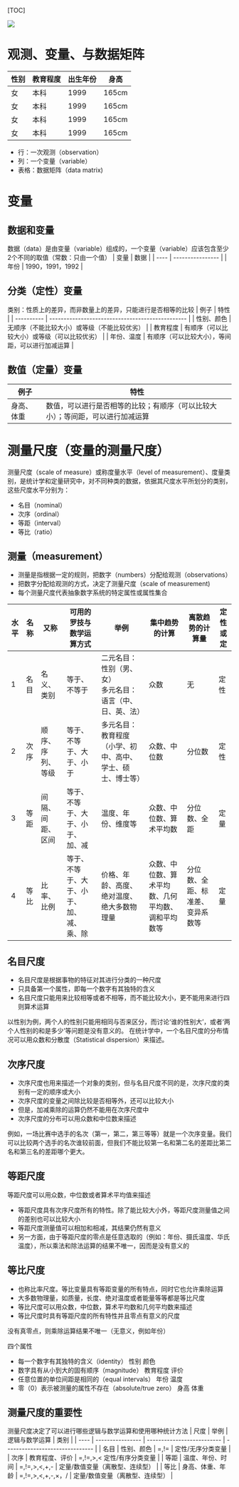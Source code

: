 [TOC]

![](https://gitee.com/caijingquan/imagebed/raw/master/20210517172917.png)

# 观测、变量、与数据矩阵
| 性别 | 教育程度 | 出生年份 | 身高  |
| ---- | -------- | -------- | ----- |
| 女   | 本科     | 1999     | 165cm |
| 女   | 本科     | 1999     | 165cm |
| 女   | 本科     | 1999     | 165cm |
| 女   | 本科     | 1999     | 165cm |

+ 行：一次观测（observation）
+ 列：一个变量（variable）
+ 表格：数据矩阵（data matrix)

# 变量
## 数据和变量
数据（data）是由变量（variable）组成的，一个变量（variable）应该包含至少2个不同的取值（常数：只由一个值）
| 变量 | 数据             |
| ---- | ---------------- |
| 年份 | 1990，1991，1992 |

## 分类（定性）变量
类别：性质上的差异，而非数量上的差异，只能进行是否相等的比较
| 例子       | 特性                                             |
| ---------- | ------------------------------------------------ |
| 性别、颜色 | 无顺序（不能比较大小）或等级（不能比较优劣）     |
| 教育程度   | 有顺序（可以比较大小）或等级（可以比较优劣）     |
| 年份、温度 | 有顺序（可以比较大小），等间距，可以进行加减运算 |

## 数值（定量）变量
| 例子       | 特性                                                                           |
| ---------- | ------------------------------------------------------------------------------ |
| 身高、体重 | 数值，可以进行是否相等的比较；有顺序（可以比较大小）；等间距，可以进行加减运算 |





# 测量尺度（变量的测量尺度）
测量尺度（scale of measure）或称度量水平（level of measurement）、度量类别，是统计学和定量研究中，对不同种类的数据，依据其尺度水平所划分的类别，这些尺度水平分别为：
+ 名目（nominal）
+ 次序（ordinal）
+ 等距（interval）
+ 等比（ratio）
## 测量（measurement）
+ 测量是指根据一定的规则，把数字（numbers）分配给观测（observations）
+ 把数字分配给观测的方式，决定了测量尺度（scale of measurement)
+ 每个测量尺度代表抽象数字系统的特定属性或属性集合

| 水平 | 名称 | 又称             | 可用的罗技与数学运算方式                 | 举例                                                          | 集中趋势的计算                                     | 离散趋势的计算量                 | 定性或定 |
| ---- | ---- | ---------------- | ---------------------------------------- | ------------------------------------------------------------- | -------------------------------------------------- | -------------------------------- | -------- |
| 1    | 名目 | 名义、类别       | 等于、不等于                             | 二元名目：性别（男、女）</br>多元名目：语言（中、日、英、法） | 众数                                               | 无                               | 定性     |
| 2    | 次序 | 顺序、序列、等级 | 等于、不等于、大于、小于                 | 多元名目：教育程度（小学、初中、高中、学士、硕士、博士等）    | 众数、中位数                                       | 分位数                           | 定性     |
| 3    | 等距 | 间隔、间距、区间 | 等于、不等于、大于、小于、加、减         | 温度、年份、维度等                                            | 众数、中位数、算术平均数                           | 分位数、全距                     | 定量     |
| 4    | 等比 | 比率、比例       | 等于、不等于、大于、小于、加、减、乘、除 | 价格、年龄、高度、绝对温度、绝大多数物理量                    | 众数、中位数、算术平均数、几何平均数、调和平均数等 | 分位数、全距、标准差、变异系数等 | 定量     |

## 名目尺度
+ 名目尺度是根据事物的特征对其进行分类的一种尺度
+ 只具备第一个属性，即每一个数字有其独特的含义
+ 名目尺度只能用来比较相等或者不相等，而不能比较大小，更不能用来进行四则算术运算

以性别为例，两个人的性别只能用相同与否来区分，而讨论‘谁的性别大’，或者‘两个人性别的和是多少’等问题是没有意义的。
在统计学中，一个名目尺度的分布情况可以用众数和分散度（Statistical dispersion）来描述。

## 次序尺度
+ 次序尺度也用来描述一个对象的类别，但与名目尺度不同的是，次序尺度的类别有一定的顺序或大小
+ 次序尺度的变量之间除比较是否相等外，还可以比较大小
+ 但是，加减乘除的运算仍然不能用在次序尺度中
+ 次序尺度的分布可以用众数和中位数来描述

例如，一场比赛中选手的名次（第一，第二，第三等等）就是一个次序变量。我们可以比较两个选手的名次谁较前面，但我们不能比较第一名和第二名的差距比第二名和第三名的差距哪个更大。

## 等距尺度
等距尺度可以用众数，中位数或者算术平均值来描述
+ 等距尺度具有次序尺度所有的特性。除了能比较大小外，等距尺度测量值之间的差别也可以比较大小
+ 等距尺度测量值可以相加和相减，其结果仍然有意义
+ 另一方面，由于等距尺度的零点是任意选取的（例如：年份、摄氏温度、华氏温度），所以乘法和除法运算的结果不唯一，因而是没有意义的

## 等比尺度
+ 也称比率尺度。等比变量具有等距变量的所有特点，同时它也允许乘除运算
+ 大多数物理量，如质量，长度、绝对温度或者能量等等都是等比尺度
+ 等比尺度可以用众数，中位数，算术平均数和几何平均数来描述
+ 等比尺度时具有等距尺度的所有特性并且零点有意义的尺度

没有真零点，则乘除运算结果不唯一（无意义，例如年份）

四个属性
+ 每一个数字有其独特的含义（identity） 性别 颜色
+ 数字具有从小到大的固有顺序（magnitude） 教育程度 评价
+ 任意位置的单位间距是相同的（equal intervals） 年份 温度
+ 零（0）表示被测量的属性不存在（absolute/true zero） 身高 体重

## 测量尺度的重要性
测量尺度决定了可以进行哪些逻辑与数学运算和使用哪种统计方法
| 尺度 | 举例             | 逻辑与数学运算             | 类别                            |
| ---- | ---------------- | -------------------------- | ------------------------------- |
| 名目 | 性别、颜色       | =,!=                       | 定性/无序分类变量               |
| 次序 | 教育程度、评价   | =,!=,>,< 定性/有序分类变量 |
| 等距 | 温度、年份、时间 | =,!=,>,<,+,-               | 定量/数值变量（离散型、连续型） |
| 等比 | 身高、体重、年龄 | =,!=,>,<,+,-,×，/          | 定量/数值变量（离散型、连续型） |


